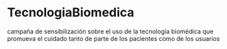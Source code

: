 # TecnologiaBiomedica
campaña de sensibilización sobre el uso de la tecnología biomédica que promueva el cuidado tanto de parte de los pacientes como de los usuarios
